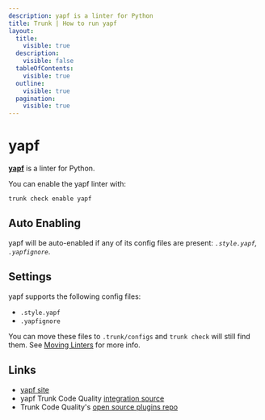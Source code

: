 ```yaml
---
description: yapf is a linter for Python
title: Trunk | How to run yapf
layout:
  title:
    visible: true
  description:
    visible: false
  tableOfContents:
    visible: true
  outline:
    visible: true
  pagination:
    visible: true
---
```


# yapf

[**yapf**](https://github.com/google/yapf#readme) is a linter for Python.

You can enable the yapf linter with:

```shell
trunk check enable yapf
```

## Auto Enabling

yapf will be auto-enabled if any of its config files are present: *`.style.yapf`, `.yapfignore`*.

## Settings

yapf supports the following config files:
* `.style.yapf`
* `.yapfignore`

You can move these files to `.trunk/configs` and `trunk check` will still find them. See [Moving Linters](../configure-linters.md#moving-linters) for more info.




## Links

- [yapf site](https://github.com/google/yapf#readme)
- yapf Trunk Code Quality [integration source](https://github.com/trunk-io/plugins/tree/main/linters/yapf)
- Trunk Code Quality's [open source plugins repo](https://github.com/trunk-io/plugins/tree/main)
